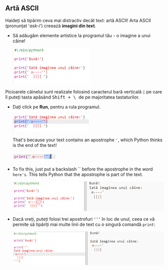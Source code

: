 ## Artă ASCII

Haideți să tipărim ceva mai distractiv decât text: artă ASCII! Arta ASCII (pronunțat '*ask-i*') creează **imagini din text**.

+ Să adăugăm elemente artistice la programul tău - o imagine a unui câine!
    
    ![captură de ecran](images/me-dog.png)

Picioarele câinelui sunt realizate folosind caracterul bară verticală `|` pe care îl puteți tasta apăsând <kbd>Shift + \ </kbd> de pe majoritatea tastaturilor.

+ Dați click pe **Run**, pentru a rula programul.
    
    ![captură de ecran](images/me-dog-bug.png)
    
    That's because your text contains an apostrophe `'`, which Python thinks is the end of the text!
    
    ![captură de ecran](images/me-dog-quote.png)

+ To fix this, just put a backslash `` before the apostrophe in the word `here's`. This tells Python that the apostrophe is part of the text.
    
    ![captură de ecran](images/me-dog-bug-fix.png)

+ Dacă vreți, puteți folosi trei apostrofuri `‘’’` în loc de unul, ceea ce vă permite să tipăriți mai multe linii de text cu o singură comandă `print`:
    
    ![captură de ecran](images/me-dog-triple-quote.png)